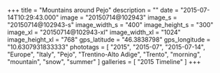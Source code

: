 +++
title = "Mountains around Pejo"
description = ""
date = "2015-07-14T10:29:43.000"
image = "20150714@102943"
image_s = "20150714@102943-s"
image_width_s = "400"
image_height_s = "300"
image_xl = "20150714@102943-xl"
image_width_xl = "1024"
image_height_xl = "768"
gps_latitude = "46.3838798"
gps_longitude = "10.6307931833333"
phototags = [ "2015", "2015-07", "2015-07-14", "Europe", "Italy", "Pejo", "Trentino-Alto Adige", "Trento", "morning", "mountain", "snow", "summer" ]
galleries = [ "2015 Timeline" ]
+++
